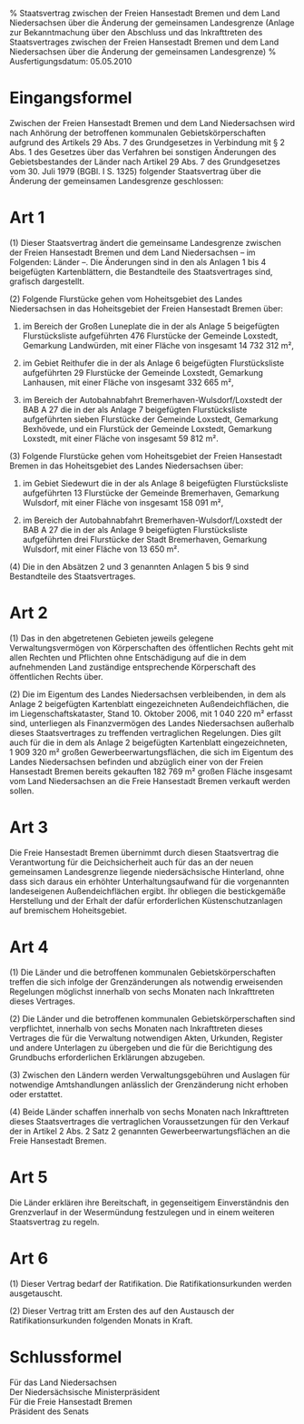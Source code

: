 % Staatsvertrag zwischen der Freien Hansestadt Bremen und dem Land Niedersachsen über die Änderung der gemeinsamen Landesgrenze (Anlage zur Bekanntmachung über den Abschluss und das Inkrafttreten des Staatsvertrages zwischen der Freien Hansestadt Bremen und dem Land Niedersachsen über die Änderung der gemeinsamen Landesgrenze)
% Ausfertigungsdatum: 05.05.2010
 
# Eingangsformel

Zwischen der Freien Hansestadt Bremen und dem Land Niedersachsen wird nach Anhörung der betroffenen kommunalen Gebietskörperschaften aufgrund des Artikels 29 Abs. 7 des Grundgesetzes in Verbindung mit § 2 Abs. 1 des Gesetzes über das Verfahren bei sonstigen Änderungen des Gebietsbestandes der Länder nach Artikel 29 Abs. 7 des Grundgesetzes vom 30. Juli 1979 (BGBl. I S. 1325) folgender Staatsvertrag über die Änderung der gemeinsamen Landesgrenze geschlossen:

# Art 1

(1) Dieser Staatsvertrag ändert die gemeinsame Landesgrenze zwischen der Freien Hansestadt Bremen und dem Land Niedersachsen – im Folgenden: Länder –. Die Änderungen sind in den als Anlagen 1 bis 4 beigefügten Kartenblättern, die Bestandteile des Staatsvertrages sind, grafisch dargestellt.

(2) Folgende Flurstücke gehen vom Hoheitsgebiet des Landes Niedersachsen in das Hoheitsgebiet der Freien Hansestadt Bremen über:

1. im Bereich der Großen Luneplate die in der als Anlage 5 beigefügten Flurstücksliste aufgeführten 476 Flurstücke der Gemeinde Loxstedt, Gemarkung Landwürden, mit einer Fläche von insgesamt 14 732 312 m²,

2. im Gebiet Reithufer die in der als Anlage 6 beigefügten Flurstücksliste aufgeführten 29 Flurstücke der Gemeinde Loxstedt, Gemarkung Lanhausen, mit einer Fläche von insgesamt 332 665 m²,

3. im Bereich der Autobahnabfahrt Bremerhaven-Wulsdorf/Loxstedt der BAB A 27 die in der als Anlage 7 beigefügten Flurstücksliste aufgeführten sieben Flurstücke der Gemeinde Loxstedt, Gemarkung Bexhövede, und ein Flurstück der Gemeinde Loxstedt, Gemarkung Loxstedt, mit einer Fläche von insgesamt 59 812 m².

(3) Folgende Flurstücke gehen vom Hoheitsgebiet der Freien Hansestadt Bremen in das Hoheitsgebiet des Landes Niedersachsen über:

1. im Gebiet Siedewurt die in der als Anlage 8 beigefügten Flurstücksliste aufgeführten 13 Flurstücke der Gemeinde Bremerhaven, Gemarkung Wulsdorf, mit einer Fläche von insgesamt 158 091 m²,

2. im Bereich der Autobahnabfahrt Bremerhaven-Wulsdorf/Loxstedt der BAB A 27 die in der als Anlage 9 beigefügten Flurstücksliste aufgeführten drei Flurstücke der Stadt Bremerhaven, Gemarkung Wulsdorf, mit einer Fläche von 13 650 m².

(4) Die in den Absätzen 2 und 3 genannten Anlagen 5 bis 9 sind Bestandteile des Staatsvertrages.

# Art 2

(1) Das in den abgetretenen Gebieten jeweils gelegene Verwaltungsvermögen von Körperschaften des öffentlichen Rechts geht mit allen Rechten und Pflichten ohne Entschädigung auf die in dem aufnehmenden Land zuständige entsprechende Körperschaft des öffentlichen Rechts über.

(2) Die im Eigentum des Landes Niedersachsen verbleibenden, in dem als Anlage 2 beigefügten Kartenblatt eingezeichneten Außendeichflächen, die im Liegenschaftskataster, Stand 10. Oktober 2006, mit 1 040 220 m² erfasst sind, unterliegen als Finanzvermögen des Landes Niedersachsen außerhalb dieses Staatsvertrages zu treffenden vertraglichen Regelungen. Dies gilt auch für die in dem als Anlage 2 beigefügten Kartenblatt eingezeichneten, 1 909 320 m² großen Gewerbeerwartungsflächen, die sich im Eigentum des Landes Niedersachsen befinden und abzüglich einer von der Freien Hansestadt Bremen bereits gekauften 182 769 m² großen Fläche insgesamt vom Land Niedersachsen an die Freie Hansestadt Bremen verkauft werden sollen.

# Art 3

Die Freie Hansestadt Bremen übernimmt durch diesen Staatsvertrag die Verantwortung für die Deichsicherheit auch für das an der neuen gemeinsamen Landesgrenze liegende niedersächsische Hinterland, ohne dass sich daraus ein erhöhter Unterhaltungsaufwand für die vorgenannten landeseigenen Außendeichflächen ergibt. Ihr obliegen die bestickgemäße Herstellung und der Erhalt der dafür erforderlichen Küstenschutzanlagen auf bremischem Hoheitsgebiet.

# Art 4

(1) Die Länder und die betroffenen kommunalen Gebietskörperschaften treffen die sich infolge der Grenzänderungen als notwendig erweisenden Regelungen möglichst innerhalb von sechs Monaten nach Inkrafttreten dieses Vertrages.

(2) Die Länder und die betroffenen kommunalen Gebietskörperschaften sind verpflichtet, innerhalb von sechs Monaten nach Inkrafttreten dieses Vertrages die für die Verwaltung notwendigen Akten, Urkunden, Register und andere Unterlagen zu übergeben und die für die Berichtigung des Grundbuchs erforderlichen Erklärungen abzugeben.

(3) Zwischen den Ländern werden Verwaltungsgebühren und Auslagen für notwendige Amtshandlungen anlässlich der Grenzänderung nicht erhoben oder erstattet.

(4) Beide Länder schaffen innerhalb von sechs Monaten nach Inkrafttreten dieses Staatsvertrages die vertraglichen Voraussetzungen für den Verkauf der in Artikel 2 Abs. 2 Satz 2 genannten Gewerbeerwartungsflächen an die Freie Hansestadt Bremen.

# Art 5

Die Länder erklären ihre Bereitschaft, in gegenseitigem Einverständnis den Grenzverlauf in der Wesermündung festzulegen und in einem weiteren Staatsvertrag zu regeln.

# Art 6

(1) Dieser Vertrag bedarf der Ratifikation. Die Ratifikationsurkunden werden ausgetauscht.

(2) Dieser Vertrag tritt am Ersten des auf den Austausch der Ratifikationsurkunden folgenden Monats in Kraft.

# Schlussformel

Für das Land Niedersachsen  
Der Niedersächsische Ministerpräsident  
Für die Freie Hansestadt Bremen  
Präsident des Senats
